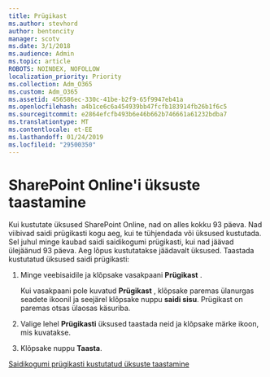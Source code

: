 ```yaml
---
title: Prügikast
ms.author: stevhord
author: bentoncity
manager: scotv
ms.date: 3/1/2018
ms.audience: Admin
ms.topic: article
ROBOTS: NOINDEX, NOFOLLOW
localization_priority: Priority
ms.collection: Adm_O365
ms.custom: Adm_O365
ms.assetid: 456586ec-330c-41be-b2f9-65f9947eb41a
ms.openlocfilehash: a4b1ce6c6a454939bb47fcfb183914fb26b1f6c5
ms.sourcegitcommit: e2864efcfb493b6e46b662b746661a61232bdba7
ms.translationtype: MT
ms.contentlocale: et-EE
ms.lasthandoff: 01/24/2019
ms.locfileid: "29500350"
---
```

# <a name="restore-items-in-sharepoint-online"></a>SharePoint Online'i üksuste taastamine

Kui kustutate üksused SharePoint Online, nad on alles kokku 93 päeva. Nad viibivad saidi prügikasti kogu aeg, kui te tühjendada või üksused kustutada. Sel juhul minge kaubad saidi saidikogumi prügikasti, kui nad jäävad ülejäänud 93 päeva. Aeg lõpus kustutatakse jäädavalt üksused. Taastada kustutatud üksused saidi prügikasti:
  
1. Minge veebisaidile ja klõpsake vasakpaani **Prügikast** . 
    
    Kui vasakpaani pole kuvatud **Prügikast** , klõpsake paremas ülanurgas seadete ikoonil ja seejärel klõpsake nuppu **saidi sisu**. Prügikast on paremas otsas ülaosas käsuriba.
    
2. Valige lehel **Prügikasti** üksused taastada neid ja klõpsake märke ikoon, mis kuvatakse. 
    
3. Klõpsake nuppu **Taasta**.
    
[Saidikogumi prügikasti kustutatud üksuste taastamine](https://go.microsoft.com/fwlink/?linkid=866439)
  

